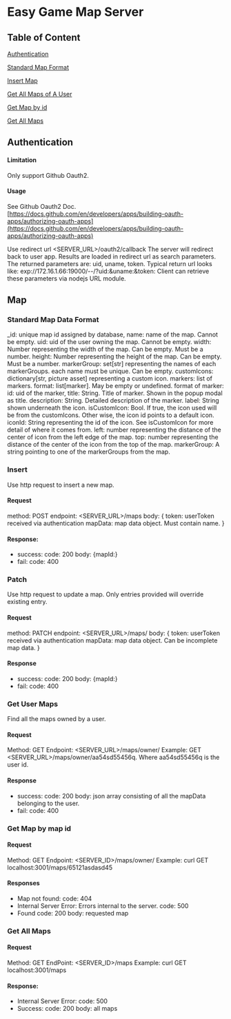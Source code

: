 # Easy Game Map Server
## Table of Content
[Authentication](#authentication)

[Standard Map Format](#standard-map-data-format)

[Insert Map](#insert)

[Get All Maps of A User](#get-user-maps)

[Get Map by id](#get-map-by-map-id)

[Get All Maps](#get-all-maps)


## Authentication
#### Limitation
Only support Github Oauth2. 

#### Usage
See Github Oauth2 Doc. [https://docs.github.com/en/developers/apps/building-oauth-apps/authorizing-oauth-apps](https://docs.github.com/en/developers/apps/building-oauth-apps/authorizing-oauth-apps)


Use redirect url <SERVER_URL>/oauth2/callback 
The server will redirect back to user app. Results are loaded in redirect url as search parameters. 
The returned parameters are: uid, uname, token. 
Typical return url looks like: exp://172.16.1.66:19000/--/?uid:<uid>&uname:<uname>&token:<token>
Client can retrieve these parameters via nodejs URL module.

## Map
### Standard Map Data Format
_id: unique map id assigned by database,
name: name of the map. Cannot be empty. 
uid: uid of the user owning the map. Cannot be empty. 
width: Number representing the width of the map. Can be empty. Must be a number.
height: Number representing the height of the map. Can be empty. Must be a number.
markerGroup: set[str] representing the names of each markerGroups. each name must be unique. Can be empty. 
customIcons: dictionary[str, picture asset] representing a custom icon. 
markers: list of markers. format: list[marker]. May be empty or undefined. 
    format of marker: 
        id: uid of the marker,
        title: String. Title of marker. Shown in the popup modal as title.
        description: String. Detailed description of the marker.
        label: String shown underneath the icon.
        isCustomIcon: Bool. If true, the icon used will be from the customIcons. Other wise, the icon id points to a default icon. 
        iconId: String representing the id of the icon. See isCustomIcon for more detail of where it comes from. 
        left: number representing the distance of the center of icon from the left edge of the map. 
        top: number representing the distance of the center of the icon from the top of the map. 
        markerGroup: A string pointing to one of the markerGroups from the map. 
        


### Insert
Use http request to insert a new map.
#### Request
method: POST
endpoint: <SERVER_URL>/maps
body: {
    token: userToken received via authentication
    mapData: map data object. Must contain name. 
}
#### Response:
* success: 
    code: 200
    body: {mapId:<mapId pointing to the map>}
* fail:
    code: 400

### Patch
Use http request to update a map. Only entries provided will override existing entry. 
#### Request
method: PATCH
endpoint: <SERVER_URL>/maps/
body: {
    token: userToken received via authentication
    mapData: map data object. Can be incomplete map data.
}

#### Response
* success:
code: 200
body: {mapId:<mapId pointing to the map>}
* fail:
code: 400

### Get User Maps
Find all the maps owned by a user. 

#### Request
Method: GET
Endpoint: <SERVER_URL>/maps/owner/<user id>
Example: GET <SERVER_URL>/maps/owner/aa54sd55456q. Where aa54sd55456q is the user id. 

#### Response
* success:
code: 200
body: json array consisting of all the mapData belonging to the user.
* fail:
code: 400

### Get Map by map id
#### Request
Method: GET
Endpoint: <SERVER_ID>/maps/owner/<mapId>
Example: curl GET localhost:3001/maps/65121asdasd45

#### Responses
* Map not found:
code: 404
* Internal Server Error:
Errors internal to the server.
code: 500
* Found
code: 200
body: requested map

### Get All Maps
#### Request
Method: GET
EndPoint: <SERVER_ID>/maps
Example: curl GET localhost:3001/maps

#### Response:
* Internal Server Error:
code: 500
* Success:
code: 200
body: all maps


